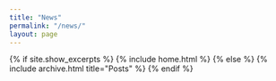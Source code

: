 ```yaml
---
title: "News"
permalink: "/news/"
layout: page
---
```


{% if site.show_excerpts %}
  {% include home.html %}
{% else %}
  {% include archive.html title="Posts" %}
{% endif %}